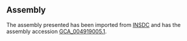 
Assembly
--------

The assembly presented has been imported from 
[INSDC](http://www.insdc.org) and has the assembly accession
[GCA\_004919005.1](http://www.ebi.ac.uk/ena/data/view/GCA_004919005.1).

